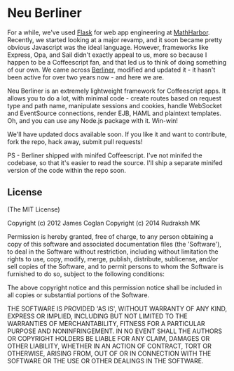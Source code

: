 # Neu Berliner

For a while, we've used [Flask](http://flask.pocoo.org) for web app engineering at [MathHarbor](http://mathharbor.com). Recently, we started looking at a major revamp, and it soon became pretty obvious Javascript was the ideal language. However, frameworks like Express, Opa, and Sail didn't exactly appeal to us, more so because I happen to be a Coffeescript fan, and that led us to think of doing something of our own. We came across [Berliner](http://berliner.jcoglan.com), modified and updated it - it hasn't been active for over two years now - and here we are.

Neu Berliner is an extremely lightweight framework for Coffeescript apps. It allows you to do a lot, with minimal code - create routes based on request type and path name, manipulate sessions and cookies, handle WebSocket and EventSource connections, render EJB, HAML and plaintext templates. Oh, and you can use any Node.js package with it. Win-win!

We'll have updated docs available soon. If you like it and want to contribute, fork the repo, hack away, submit pull requests!

PS - Berliner shipped with minifed Coffeescript. I've not minifed the codebase, so that it's easier to read the source. I'll ship a separate minifed version of the code within the repo soon.


## License

(The MIT License)

Copyright (c) 2012 James Coglan
Copyright (c) 2014 Rudraksh MK

Permission is hereby granted, free of charge, to any person obtaining a copy of
this software and associated documentation files (the 'Software'), to deal in
the Software without restriction, including without limitation the rights to use,
copy, modify, merge, publish, distribute, sublicense, and/or sell copies of the
Software, and to permit persons to whom the Software is furnished to do so,
subject to the following conditions:

The above copyright notice and this permission notice shall be included in all
copies or substantial portions of the Software.

THE SOFTWARE IS PROVIDED 'AS IS', WITHOUT WARRANTY OF ANY KIND, EXPRESS OR
IMPLIED, INCLUDING BUT NOT LIMITED TO THE WARRANTIES OF MERCHANTABILITY, FITNESS
FOR A PARTICULAR PURPOSE AND NONINFRINGEMENT. IN NO EVENT SHALL THE AUTHORS OR
COPYRIGHT HOLDERS BE LIABLE FOR ANY CLAIM, DAMAGES OR OTHER LIABILITY, WHETHER
IN AN ACTION OF CONTRACT, TORT OR OTHERWISE, ARISING FROM, OUT OF OR IN
CONNECTION WITH THE SOFTWARE OR THE USE OR OTHER DEALINGS IN THE SOFTWARE.
